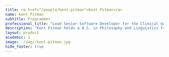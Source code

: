 ```yaml
---
title: <a href="/people/kent-pitman">Kent Pitman</a>
name: Kent Pitman
subtitle: Programmer
professional_title: "Lead Senior Software Developer for the Clinical Genomics Analysis Platform (CGAP) (2019-2023)"  # Joined professional titles
description: "Kent Pitman holds a B.S. in Philosophy and Linguistics from MIT. There he authored a few libraries for the EMACS text editor, created a Fortran to Lisp translator, and published his first two of many papers. Soon after graduating, at England’s Open University, he designed and implemented an early (pre-web) hypertext editor. Kent has participated heavily in design and implementation of the Lisp and Scheme programming languages. He was co-author of the Revised^5 Report on Scheme, and served as both a major technical contributor and Project Editor for creation of the American National Standard for Common Lisp, X3.226-1994. Later he was also a technical contributor, United States Representative, and Project Editor for the International Standard for ISLISP, ISO/IEC 13816:1997(E).On his personal time, Kent has participated as an implementor, administrator, and user of a variety of cyber communities, and blogs on issues of social justice. He has chaired two small conferences, and participated as on the paper review committee for some others.In professional settings, he has held positions from programmer to CTO at companies he’s worked for. He’s programmed both the internals and the user interface in domains as varied as symbolic algebra, expert systems technology, document format translation, document display and print rendering, web server technology, retail store security video, and hospital scheduling. At DBMI's Park Lab, Kent has a technical leadership role in development of the secure cloud infrastructure, application features, and supporting technology that underly CGAP, the Clinical Genome Analysis Platform."
layout: product
academic: 1
image: ./img//kent-pitman.jpg
hide_footer: true
---
```

